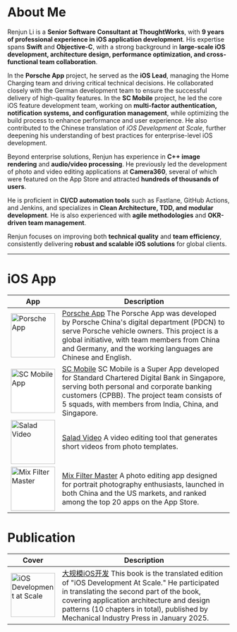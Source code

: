 # About Me

Renjun Li is a **Senior Software Consultant at ThoughtWorks**, with **9 years of professional experience in iOS application development**. His expertise spans **Swift** and **Objective-C**, with a strong background in **large-scale iOS development, architecture design, performance optimization, and cross-functional team collaboration**.

In the **Porsche App** project, he served as the **iOS Lead**, managing the Home Charging team and driving critical technical decisions. He collaborated closely with the German development team to ensure the successful delivery of high-quality features. In the **SC Mobile** project, he led the core iOS feature development team, working on **multi-factor authentication, notification systems, and configuration management**, while optimizing the build process to enhance performance and user experience. He also contributed to the Chinese translation of *iOS Development at Scale*, further deepening his understanding of best practices for enterprise-level iOS development.

Beyond enterprise solutions, Renjun has experience in **C++ image rendering** and **audio/video processing**. He previously led the development of photo and video editing applications at **Camera360**, several of which were featured on the App Store and attracted **hundreds of thousands of users**.

He is proficient in **CI/CD automation tools** such as Fastlane, GitHub Actions, and Jenkins, and specializes in **Clean Architecture, TDD, and modular development**. He is also experienced with **agile methodologies** and **OKR-driven team management**.

Renjun focuses on improving both **technical quality** and **team efficiency**, consistently delivering **robust and scalable iOS solutions** for global clients.

---

# iOS App

| App | Description |
|------|------|
| <img src="https://is1-ssl.mzstatic.com/image/thumb/Purple211/v4/c9/d6/89/c9d689eb-c236-bdac-2dcd-e7d2fd1c6872/default-0-0-1x_U007ephone-0-1-85-220.png/246x0w.webp" alt="Porsche App" width="100" height="100"/> | [Porsche App](https://apps.apple.com/cn/app/%E4%BF%9D%E6%97%B6%E6%8D%B7/id1492218590) The Porsche App was developed by Porsche China's digital department (PDCN) to serve Porsche vehicle owners. This project is a global initiative, with team members from China and Germany, and the working languages are Chinese and English. |
| <img src="https://is1-ssl.mzstatic.com/image/thumb/Purple221/v4/51/72/dd/5172ddf5-786a-996d-f9e4-3aa0c9e719ed/AppIcon-0-0-1x_U007emarketing-0-8-0-85-220.png/246x0w.webp" alt="SC Mobile App" width="100" height="100" style="background-color:#fff;"/> | [SC Mobile](https://apps.apple.com/sg/app/sc-mobile-singapore/id367337298?l=zh-Hans-CN) SC Mobile is a Super App developed for Standard Chartered Digital Bank in Singapore, serving both personal and corporate banking customers (CPBB). The project team consists of 5 squads, with members from India, China, and Singapore. |
| <img src="https://is1-ssl.mzstatic.com/image/thumb/Purple115/v4/f0/36/d4/f036d482-a0c7-666e-5c60-43e012ad9af0/AppIcon-0-0-1x_U007emarketing-0-0-0-5-0-0-sRGB-0-0-0-GLES2_U002c0-512MB-85-220-0-0.png/246x0w.webp" alt="Salad Video" width="100" height="100"/> | [Salad Video](https://apps.apple.com/cn/app/%E6%B2%99%E6%8B%89%E8%A7%86%E9%A2%91-%E5%8F%AA%E7%94%A8%E7%85%A7%E7%89%87%E5%B0%B1%E8%83%BD%E5%81%9A%E8%A7%86%E9%A2%91/id1471276682) A video editing tool that generates short videos from photo templates. |
| <img src="https://is1-ssl.mzstatic.com/image/thumb/Purple221/v4/90/96/2c/90962c84-200e-80cf-80ea-56030eea53ac/AppIcon-0-0-1x_U007emarketing-0-6-0-85-220.png/246x0w.webp" alt="Mix Filter Master" width="100" height="100" style="background-color:#fff;"/> | [Mix Filter Master](https://apps.apple.com/cn/app/mix%E6%BB%A4%E9%95%9C%E5%A4%A7%E5%B8%88-%E5%88%9B%E6%84%8F%E6%97%A0%E9%99%90%E7%9A%84%E5%9B%BE%E5%83%8F%E7%BC%96%E8%BE%91%E4%B8%8E%E6%B5%B7%E6%8A%A5%E5%AE%9A%E5%88%B6/id913947918) A photo editing app designed for portrait photography enthusiasts, launched in both China and the US markets, and ranked among the top 20 apps on the App Store. |

# Publication

| Cover | Description |
|------|------|
| <img src="https://img12.360buyimg.com/n1/s720x720_jfs/t1/268175/25/19930/81197/67af1c55F8586e6df/a76506ecb47b4701.jpg" alt="iOS Development at Scale" width="100" height="100"/> | [大规模iOS开发](https://item.jd.com/10137611955092.html) This book is the translated edition of "iOS Development At Scale." He participated in translating the second part of the book, covering application architecture and design patterns (10 chapters in total), published by Mechanical Industry Press in January 2025. |






